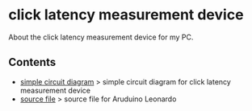 # click latency measurement device
About the click latency measurement device for my PC.
## Contents
- [simple circuit diagram](simple-circuit-diagram.png) > simple circuit diagram for click latency measurement device
- [source file](source.ino) > source file for Aruduino Leonardo

